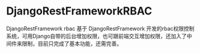 # DjangoRestFrameworkRBAC
DjangoRestFramework  rbac
基于 DjangoRestFramework 开发的rbac权限控制系统，可用Django自带的后台增加权限，也可跟前端交互增加权限，还加入了中间件来限制，目前只完成了基本功能，还需完善。
